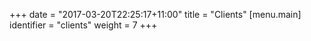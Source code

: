 +++
date = "2017-03-20T22:25:17+11:00"
title = "Clients"
[menu.main]
  identifier = "clients"
  weight = 7
+++
